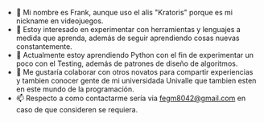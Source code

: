 - 👋 Mi nombre es Frank, aunque uso el alis "Kratoris" porque es mi nickname en videojuegos.
- 👀 Estoy interesado en experimentar con herramientas y lenguajes a medida que aprenda, además de seguir aprendiendo cosas nuevas constantemente.
- 🌱 Actualmente estoy aprendiendo Python con el fin de experimentar un poco con el Testing, además de patrones de diseño de algoritmos.
- 💞️ Me gustaría colaborar con otros novatos para compartir experiencias y tambien conocer gente de mi universidada Univalle que tambien esten en este mundo de la programación.
- 📫 Respecto a como contactarme sería via fegm8042@gmail.com en caso de que consideren se requiera.

<!---
Kratoris/Kratoris is a ✨ special ✨ repository because its `README.md` (this file) appears on your GitHub profile.
You can click the Preview link to take a look at your changes.
--->
